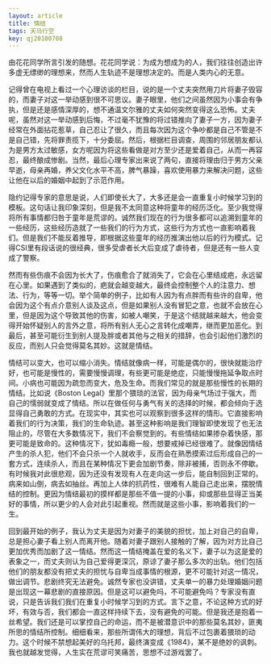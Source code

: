 ```yaml
---
layout: article
title: 情结
tags: 天马行空
key: qj20100708
---
```


由花花同学所言引发的随想。花花同学说：为成为想成为的人，我们往往创造出许多虚无缥缈的理想来，然而人生轨迹不是理想决定的。而是人类内心的无意。­
<!--more-->

记得曾在电视上看过一个心理访谈的栏目，说的是一个丈夫突然用刀片将妻子毁容的，而妻子对这一举动感到很不可思议。妻子眼里，他们之间虽然因为小事会有争执，但是还是感情深厚的，想不通温文尔雅的丈夫如何突然变得这么恐怖。丈夫呢，虽然对这一举动感到后悔，不过毫不犹豫的将过错推向了妻子一方，因为妻子经常在外面拈花惹草，自己忍让了很久，而且每次因为这个争吵都是自己不管是不是自己错，先将罪责揽下，十分委屈。然后，根据栏目调查，周围的邻居朋友都认为是男方太过敏感，女方呢因为将这些看做是对方至少还是爱着自己，从而一再容忍，最终酿成惨剧。当然，最后心理专家出来说了两句，直接将理由归于男方父亲早逝，母亲再婚，养父文化水平不高，脾气暴躁，喜欢使用暴力来解决问题，这些让他在以后的婚姻中起到了示范作用。      

隐约记得专家的意思是说，人们即使长大了，大多还是会一直重复小时候学习到的模板。这句话让我印象深刻，但是我不太同意这种将童年的经历泛化。至少我觉得将所有事情都归咎于童年是荒谬的。诚然我们现在的行为很多都可以追溯到童年的一些经历，这些经历造就了一些我们的行为方式，这些行为方式也一直影响着我们。但是我们不能反着推导，即根据这些童年的经历推演出他以后的行为模式。记得CSI里有段话说的很经典，很多受虐者长大后变成了虐待者，但是还有一些人变成了警察。       

然而有些伤痕不会因为长大了，伤痕愈合了就消失了，它会在心里结成疤，永远留在心里。如果遇到了类似的，疤就会越变越大，最终会控制整个人的注意力、想法、行为，等等一切。举个简单的例子，比如有人因为有点胖而有些许的自卑，他会因为这个有点介意别人谈及这点，但是如果别人没有冒犯之意，也就不会放在心里，但是因为这个导致其他的伤害，如被人嘲笑，于是这个结就越来越大，他会变得开始怀疑别人的言外之意，将所有别人无心之言转化成嘲弄，继而更加恶化。到最后，甚至可能衍生到别人提及胖或者其他与之相关的措辞，也会引起他们激烈的反应，而别人只会觉得莫名其妙。这就是情结。      

情结可以变大，也可以缩小消失。情结就像病一样，可能是偶尔的，很快就能治疗好，也可能是慢性的，需要慢慢调理，有些更可能是绝症，只能慢慢拖延争取点时间。小病也可能因为疏忽而变大，危及生命。而我们常见的就是那些慢性的长期的情结。比如说《Boston Legal》里那个猥琐的法官，因为母亲气场过于强大，而自己的懦弱就变成了情结。所以在做任何与勇气有关的选择的时候，都会倾向于选显得自己勇敢的方式。在现实中，其实也可以观察到很多这样的情形。它直接影响着我们的行为决策，我们的生命轨迹。甚至这种影响是我们理智即使发现了也无法阻止的，尽管在大多数情况下，我们不会察觉到的。有些情结如果掺杂着快感，那更可能是致命的。这种情况下，犹如毒瘾一般，想要戒掉已经很难了。就像因情结产生的杀人犯，他们不会只杀一个人就收手，反而会在熟悉摸索过后形成自己的一套方式，连续杀人，而且在某种情况下更会加剧节奏，除非被捕，否则永不停歇。有时候我对此很悲观，因为还没有发现有人在走向这一步后，能自制回到正常的。病来如山倒，病去如抽丝。再加上人体的抗药性，很难有人能自己走出来，摆脱情结的控制。更因为情结最初的摸样都是那些不值一提的小事，抑或那些显得正当美好的事情，所以更少的人会对此引起重视。然而就是这些小事，影响着我们的一生。       

回到最开始的例子，我认为丈夫是因为对妻子的美貌的担忧，加上对自己的自卑，总是担心妻子看上别人而离开他。随着对妻子跟别人接触的了解，因为对方比自己更加优秀而加剧了这一情结。然而这一情结掩盖在爱的名义下，妻子以为这是爱的表象之一，而丈夫则认为自己爱得更深沉，原谅了妻子那么多次的出轨。他们包括他们的朋友都没有把丈夫的担忧与自卑当成事情的根源，更不可能针对这一情况，做出调节。悲剧终究无法避免。诚然专家也没讲错，丈夫单一的暴力处理婚姻问题是出现这一幕悲剧的直接原因。但是这可以避免吗，不可能避免吗？专家没有直说，只是告诉我们我们在重复小时候学习到的方式。言下之意，不论这种方式的好坏，有效与否，我们都会一直这样持续下去，没有避免的可能。但是我还是抱着一丝希望。我们还是可以掌控自己的命运，而不是被潜意识中的那些莫名其妙，匪夷所思的情结所控制。细细看来，那些所谓伟大的理想，背后不过包裹着猥琐的动力。这个时候不禁想起美好的乌托邦，最终演变成《1984》，某不是绝妙的讽刺。我也就越发觉得，人生实在荒谬可笑痛苦，思想不过游戏罢了。